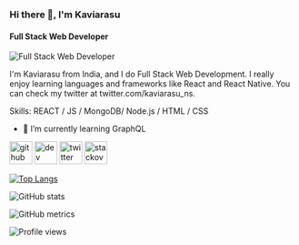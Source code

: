### Hi there 👋, I'm Kaviarasu
#### Full Stack Web Developer
![Full Stack Web Developer](https://cdn.autonomous.ai/static/upload/images/new_post/which-desk-setup-is-best-for-a-developer-379-1602744788208.jpg)

I'm Kaviarasu from India, and I do Full Stack Web Development. I really enjoy learning languages and frameworks like React and React Native. You can check my twitter at twitter.com/kaviarasu_ns.



Skills: REACT / JS / MongoDB/ Node.js  / HTML / CSS

- 🌱 I’m currently learning GraphQL 


[<img src='https://cdn.jsdelivr.net/npm/simple-icons@3.0.1/icons/github.svg' alt='github' height='40'>](https://github.com/kaviarasuns)  [<img src='https://cdn.jsdelivr.net/npm/simple-icons@3.0.1/icons/dev-dot-to.svg' alt='dev' height='40'>](https://dev.to/kaviarasuns)  [<img src='https://cdn.jsdelivr.net/npm/simple-icons@3.0.1/icons/twitter.svg' alt='twitter' height='40'>](https://twitter.com/kaviarasu_ns)  [<img src='https://cdn.jsdelivr.net/npm/simple-icons@3.0.1/icons/stackoverflow.svg' alt='stackoverflow' height='40'>](https://stackoverflow.com/users/18805008)  

[![Top Langs](https://github-readme-stats.vercel.app/api/top-langs/?username=kaviarasuns)](https://github.com/anuraghazra/github-readme-stats)

![GitHub stats](https://github-readme-stats.vercel.app/api?username=kaviarasuns&show_icons=true)  

![GitHub metrics](https://metrics.lecoq.io/kaviarasuns)  

![Profile views](https://gpvc.arturio.dev/kaviarasuns)  


<!--
**kaviarasuns/kaviarasuns** is a ✨ _special_ ✨ repository because its `README.md` (this file) appears on your GitHub profile.

Here are some ideas to get you started:

- 🔭 I’m currently working on ...
- 🌱 I’m currently learning ...
- 👯 I’m looking to collaborate on ...
- 🤔 I’m looking for help with ...
- 💬 Ask me about ...
- 📫 How to reach me: ...
- 😄 Pronouns: ...
- ⚡ Fun fact: ...
-->
